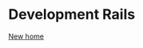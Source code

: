 # Development Rails

[New home](https://github.com/ankane/rails-best-practices/blob/master/Development.md)
